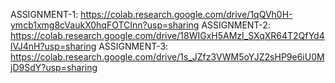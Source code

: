 ASSIGNMENT-1:   https://colab.research.google.com/drive/1qQVh0H-ymcb1xmg8cVaukX0hqFOTCInn?usp=sharing
ASSIGNMENT-2:   https://colab.research.google.com/drive/18WIGxH5AMzI_SXqXR64T2QfYd4lVJ4nH?usp=sharing
ASSIGNMENT-3:   https://colab.research.google.com/drive/1s_JZfz3VWM5oYJZ2sHP9e6iU0MjD9SdY?usp=sharing

